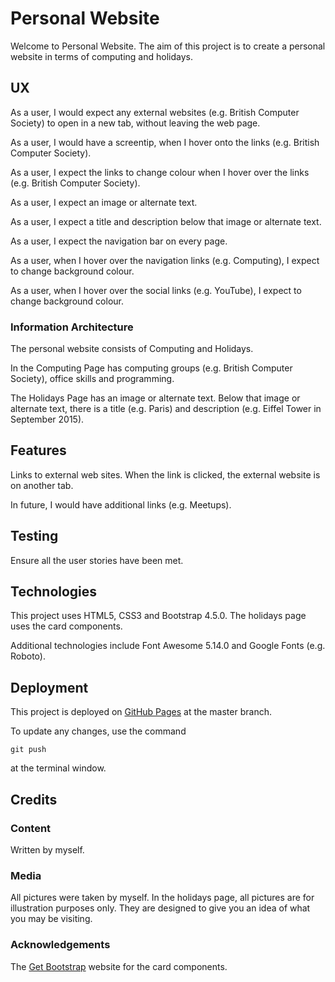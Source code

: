 # Personal Website

Welcome to Personal Website.  The aim of this project
is to create a personal website in terms of computing and holidays.

## UX

As a user, I would expect any external websites (e.g. British Computer Society) to open in a new tab, without leaving the web page.

As a user, I would have a screentip, when I hover onto the links (e.g. British Computer Society).

As a user, I expect the links to change colour when I hover over the links (e.g. British Computer Society).

As a user, I expect an image or alternate text.

As a user, I expect a title and description below that image or alternate text.

As a user, I expect the navigation bar on every page.

As a user, when I hover over the navigation links (e.g. Computing), I expect to change background colour.

As a user, when I hover over the social links (e.g. YouTube), I expect to change background colour. 

### Information Architecture

The personal website consists of Computing and Holidays.

In the Computing Page has computing groups (e.g. British Computer Society), office skills and programming.

The Holidays Page has an image or alternate text.  Below that image or alternate text, there is a title (e.g. Paris)
and description (e.g. Eiffel Tower in September 2015).

## Features

Links to external web sites.  When the link is clicked, the external website is on another tab.

In future, I would have additional links (e.g. Meetups).

## Testing

Ensure all the user stories have been met.

## Technologies

This project uses HTML5, CSS3 and Bootstrap 4.5.0.  The holidays page uses the card components.

Additional technologies include Font Awesome 5.14.0 and Google Fonts (e.g. Roboto).

## Deployment

This project is deployed on [GitHub Pages](https://derektypist.github.io/personal-website) at the master branch.

To update any changes, use the command
    
    git push

at the terminal window.

## Credits

### Content

Written by myself.

### Media

All pictures were taken by myself.  In the holidays page, all pictures are for illustration purposes only.
They are designed to give you an idea of what you may be visiting.

### Acknowledgements

The [Get Bootstrap](https://www.getbootstrap.com) website for the card components.